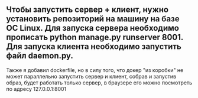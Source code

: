Чтобы запустить сервер + клиент, нужно установить репозиторий на машину на базе ОС Linux. 
Для запуска сервера необходимо прописать python manage.py runserver 8001. 
Для запуска клиента необходимо запустить файл daemon.py.
----
Также я добавил dockerfile, но в силу того, что докер "из коробки" не может параллельно запустить сервер и клиент,
собрав и запустив образ, будет работать только сервер, в браузере его можно посмотреть по адресу 127.0.0.1:8001
